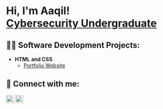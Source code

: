 <h1>Hi, I'm Aaqil! <br/><a href="https://www.linkedin.com/in/aaqiljayah/">Cybersecurity Undergraduate</a></h1>

<h2>👨‍💻 Software Development Projects:</h2>

- <b>HTML and CSS</b>
  - [Portfolio Website](https://aaqiljayah.github.io)

<h2> 🤳 Connect with me:</h2>

[<img align="left" alt="Aaqil Jayah | LinkedIn" width="22px" src="https://cdn.jsdelivr.net/npm/simple-icons@v3/icons/linkedin.svg" />][linkedin]
[<img align="left" alt="Aaqil Jayah | Instagram" width="22px" src="https://cdn.jsdelivr.net/npm/simple-icons@v3/icons/instagram.svg" />][instagram]

[instagram]: https://www.instagram.com/itsaaqil/
[linkedin]: https://linkedin.com/in/aaqiljayah

<!--
**joshmadakor1/joshmadakor1** is a ✨ _special_ ✨ repository because its `README.md` (this file) appears on your GitHub profile.

Here are some ideas to get you started:

- 🔭 I’m currently working on ...
- 🌱 I’m currently learning ...
- 👯 I’m looking to collaborate on ...
- 🤔 I’m looking for help with ...
- 💬 Ask me about ...
- 📫 How to reach me: ...
- 😄 Pronouns: ...
- ⚡ Fun fact: ...
-->
